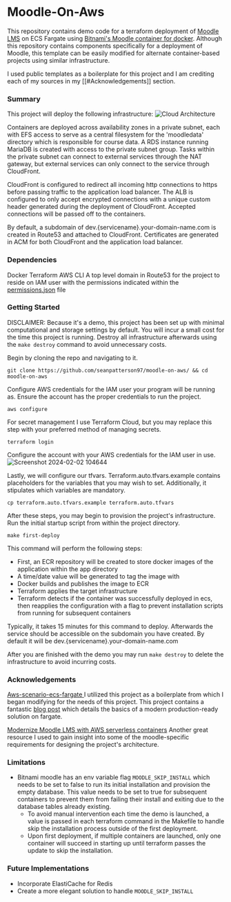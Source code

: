 # Moodle-On-Aws

This repository contains demo code for a terraform deployment of [Moodle LMS](https://moodle.org/) on ECS Fargate using [Bitnami's Moodle container for docker](https://bitnami.com/stack/moodle). Although this repository contains components specifically for a deployment of Moodle, this template can be easily modified for alternate container-based projects using similar infrastructure. 

I used public templates as a boilerplate for this project and I am crediting each of my sources in my [[#Acknowledgements]] section. 

### Summary

This project will deploy the following infrastructure:
![Cloud Architecture](https://github.com/seanpatterson97/moodle-on-aws/assets/60835724/fe02b8da-3ade-437e-942f-33e337b0312d)

Containers are deployed across availability zones in a private subnet, each with EFS access to serve as a central filesystem for the 'moodledata' directory which is responsible for course data. A RDS instance running MariaDB is created with access to the private subnet group. Tasks within the private subnet can connect to external services through the NAT gateway, but external services can only connect to the service through CloudFront. 

CloudFront is configured to redirect all incoming http connections to https before passing traffic to the application load balancer. The ALB is configured to only accept encrypted connections with a unique custom header generated during the deployment of CloudFront. Accepted connections will be passed off to the containers. 

By default, a subdomain of dev.{servicename}.your-domain-name.com is created in Route53 and attached to CloudFront. Certificates are generated in ACM for both CloudFront and the application load balancer.
### Dependencies
Docker
Terraform
AWS CLI
A top level domain in Route53 for the project to reside on
IAM user with the permissions indicated within the [permissions.json](permissions.json) file

### Getting Started

DISCLAIMER: Because it's a demo, this project has been set up with minimal computational and storage settings by default. You will incur a small cost for the time this project is running. Destroy all infrastructure afterwards using the ```make destroy``` command to avoid unnecessary costs.

Begin by cloning the repo and navigating to it.

```
git clone https://github.com/seanpatterson97/moodle-on-aws/ && cd moodle-on-aws
```

Configure AWS credentials for the IAM user your program will be running as. Ensure the account has the proper credentials to run the project.

```
aws configure
```

For secret management I use Terraform Cloud, but you may replace this step with your preferred method of managing secrets. 

```
terraform login
```

Configure the account with your AWS credentials for the IAM user in use. 
![Screenshot 2024-02-02 104644](https://github.com/seanpatterson97/moodle-on-aws/assets/60835724/bab54934-2c96-4d49-8b18-bac51955793b)

Lastly, we will configure our tfvars. Terraform.auto.tfvars.example contains placeholders for the variables that you may wish to set. Additionally, it stipulates which variables are mandatory. 

```
cp terraform.auto.tfvars.example terraform.auto.tfvars
```

After these steps, you may begin to provision the project's infrastructure. Run the initial startup script from within the project directory.
```
make first-deploy
```

This command will perform the following steps:
* First, an ECR repository will be created to store docker images of the application within the app directory
* A time/date value will be generated to tag the image with
* Docker builds and publishes the image to ECR
* Terraform applies the target infrastructure
* Terraform detects if the container was successfully deployed in ecs, then reapplies the configuration with a flag to prevent installation scripts from running for subsequent containers

Typically, it takes 15 minutes for this command to deploy. Afterwards the service should be accessible on the subdomain you have created. By default it will be dev.{servicename}.your-domain-name.com

After you are finished with the demo you may run ```make destroy``` to delete the infrastructure to avoid incurring costs.
### Acknowledgements

[Aws-scenario-ecs-fargate ](https://github.com/nexgeneerz/aws-scenario-ecs-fargate)
I utilized this project as a boilerplate from which I began modifying for the needs of this project. This project contains a fantastic [blog post](https://nexgeneerz.io/how-to-setup-amazon-ecs-fargate-terraform/) which details the basics of a modern production-ready solution on fargate.

[Modernize Moodle LMS with AWS serverless containers](https://aws.amazon.com/blogs/publicsector/modernize-moodle-lms-aws-serverless-containers/)
Another great resource I used to gain insight into some of the moodle-specific requirements for designing the project's architecture. 
### Limitations
* Bitnami moodle has an env variable flag ```MOODLE_SKIP_INSTALL``` which needs to be set to false to run its initial installation and provision the empty database. This value needs to be set to true for subsequent containers to prevent them from failing their install and exiting due to the database tables already existing. 
	* To avoid manual intervention each time the demo is launched, a value is passed in each terraform command in the Makefile to handle skip the installation process outside of the first deployment.
	* Upon first deployment, if multiple containers are launched, only one container will succeed in starting up until terraform passes the update to skip the installation.  
### Future Implementations 
* Incorporate ElastiCache for Redis
* Create a more elegant solution to handle ```MOODLE_SKIP_INSTALL```

